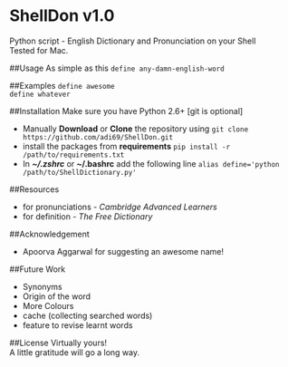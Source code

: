 # ShellDon v1.0
Python script - English Dictionary and Pronunciation on your Shell <br>
Tested for Mac.

##Usage
As simple as this ```define any-damn-english-word```

##Examples
```define awesome```<br>
```define whatever```

##Installation
Make sure you have Python 2.6+ [git is optional]
*  Manually **Download** or **Clone** the repository using ```git clone https://github.com/adi69/ShellDon.git```
*  install the packages from **requirements**  ```pip install -r /path/to/requirements.txt``` 
*  In ***~/.zshrc*** or **~/.bashrc** add the following line ```alias define='python /path/to/ShellDictionary.py'```

##Resources
* for pronunciations - *Cambridge Advanced Learners*
* for definition     - *The Free Dictionary*

##Acknowledgement
* Apoorva Aggarwal for suggesting an awesome name!

##Future Work
* Synonyms
* Origin of the word
* More Colours
* cache (collecting searched words)
* feature to revise learnt words

##License
Virtually yours! <br>
A little gratitude will go a long way.
